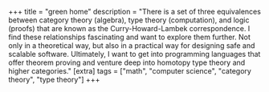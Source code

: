 +++
title = "green home"
description = "There is a set of three equivalences between category theory (algebra), type theory (computation), and logic (proofs) that are known as the Curry-Howard-Lambek correspondence. I find these relationships fascinating and want to explore them further. Not only in a theoretical way, but also in a practical way for designing safe and scalable software. Ultimately, I want to get into programming languages that offer theorem proving and venture deep into homotopy type theory and higher categories."
[extra]
tags = ["math", "computer science", "category theory", "type theory"]
+++